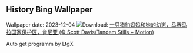 ## History Bing Wallpaper
Wallpaper date: 2023-12-04
![](https://www.bing.com/th?id=OHR.CheetahDay_ZH-CN5114530695_UHD.jpg&w=1000)Download: [一只猎豹妈妈和她的幼崽，马赛马拉国家保护区，肯尼亚 (© Scott Davis/Tandem Stills + Motion)](https://www.bing.com/th?id=OHR.CheetahDay_ZH-CN5114530695_UHD.jpg)

Auto get programm by LtgX
